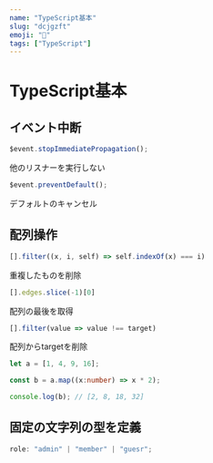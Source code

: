 ```yaml
---
name: "TypeScript基本"
slug: "dcjgzft"
emoji: "🔰"
tags: ["TypeScript"]
---
```


# TypeScript基本

## イベント中断

```typescript
$event.stopImmediatePropagation();
```

他のリスナーを実行しない

```typescript
$event.preventDefault();
```

デフォルトのキャンセル


## 配列操作

```typescript
[].filter((x, i, self) => self.indexOf(x) === i)
```

重複したものを削除

```typescript
[].edges.slice(-1)[0]
```

配列の最後を取得

```typescript
[].filter(value => value !== target)
```

配列からtargetを削除

```typescript
let a = [1, 4, 9, 16];

const b = a.map((x:number) => x * 2);

console.log(b); // [2, 8, 18, 32]
```


## 固定の文字列の型を定義

```typescript
role: "admin" | "member" | "guesr";
```

